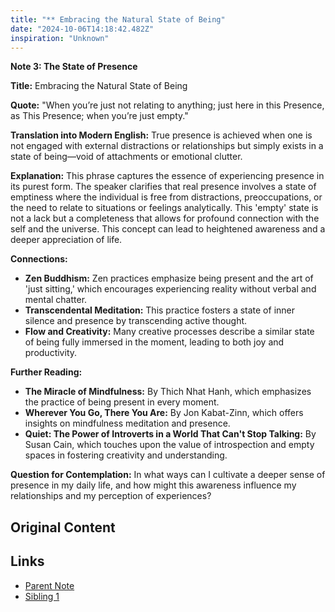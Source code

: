 ```yaml
---
title: "** Embracing the Natural State of Being"
date: "2024-10-06T14:18:42.482Z"
inspiration: "Unknown"
---
```


**Note 3: The State of Presence**

**Title:** Embracing the Natural State of Being

**Quote:** "When you’re just not relating to anything; just here in this Presence, as This Presence; when you’re just empty."

**Translation into Modern English:** True presence is achieved when one is not engaged with external distractions or relationships but simply exists in a state of being—void of attachments or emotional clutter.

**Explanation:** This phrase captures the essence of experiencing presence in its purest form. The speaker clarifies that real presence involves a state of emptiness where the individual is free from distractions, preoccupations, or the need to relate to situations or feelings analytically. This 'empty' state is not a lack but a completeness that allows for profound connection with the self and the universe. This concept can lead to heightened awareness and a deeper appreciation of life.

**Connections:**
- **Zen Buddhism:** Zen practices emphasize being present and the art of 'just sitting,' which encourages experiencing reality without verbal and mental chatter.
- **Transcendental Meditation:** This practice fosters a state of inner silence and presence by transcending active thought.
- **Flow and Creativity:** Many creative processes describe a similar state of being fully immersed in the moment, leading to both joy and productivity.

**Further Reading:**
- **The Miracle of Mindfulness:** By Thich Nhat Hanh, which emphasizes the practice of being present in every moment.
- **Wherever You Go, There You Are:** By Jon Kabat-Zinn, which offers insights on mindfulness meditation and presence.
- **Quiet: The Power of Introverts in a World That Can't Stop Talking:** By Susan Cain, which touches upon the value of introspection and empty spaces in fostering creativity and understanding.

**Question for Contemplation:** In what ways can I cultivate a deeper sense of presence in my daily life, and how might this awareness influence my relationships and my perception of experiences?

## Original Content



## Links

- [Parent Note](/parent-note.md)
- [Sibling 1](/zettel1.md)

